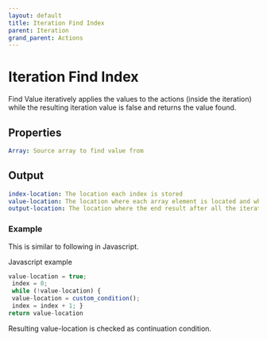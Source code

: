 ```yaml
---
layout: default
title: Iteration Find Index
parent: Iteration
grand_parent: Actions
---
```

# Iteration Find Index
Find Value iteratively applies the values to the actions (inside the iteration) while the resulting iteration value is false and returns the value found.

## Properties
```yaml
Array: Source array to find value from
```

## Output
```yaml
index-location: The location each index is stored
value-location: The location where each array element is located and where condition is checked for continuation
output-location: The location where the end result after all the iteration is stored
```

### Example
This is similar to following in Javascript.

Javascript example

```js
value-location = true;
 index = 0;
 while (!value-location) {
 value-location = custom_condition();
 index = index + 1; }
return value-location
```
Resulting value-location is checked as continuation condition.
